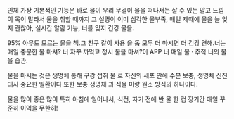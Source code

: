 인체 가장 기본적인 기능은 바로 물이 우리 무결이 물을 떠나서는 살 수 있는 말고 느낌이 목이 말라서 물을 취할 때까지 그 설명이 이미 심각한 물부족, 매일 제때에 물을 늘 잊지 괜찮아, 실시간 알람 기능, 너를 잊지 건강 물을.

95% 아무도 모르는 물을 책.그 친구 같이 사용 을 돕 모두 더 마시면 더 건강 견해.너는 매일 충분한 물 마셔? 너 자꾸 까먹고 정시 물을 마셔?이 APP 너 매일 물 · 추적 너의 물을 습관.

물을 마시는 것은 생명체 통해 구강 섭취 물 로 자신의 세포 안에 수분 보충, 생명체 신진대사 중요한 일환이다 또한 보충 생명체 과 식물 미량 원소 방식의 하나이다.

물을 많이 좋은 많이 특히 아침에 일어나서, 식전, 자기 전에 반 물 한 컵 장기간 매일 꾸준히 이익을 무한히!
